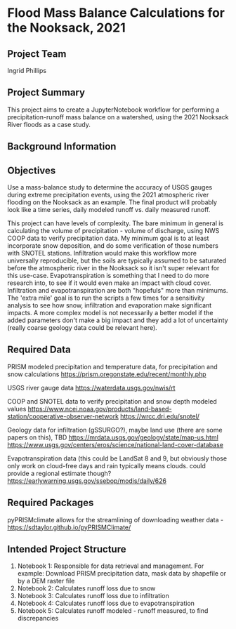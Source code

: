 # Flood Mass Balance Calculations for the Nooksack, 2021

## Project Team
Ingrid Phillips

## Project Summary
This project aims to create a JupyterNotebook workflow for performing a precipitation-runoff mass balance on a watershed, using the 2021 Nooksack River floods as a case study. 

## Background Information

## Objectives
Use a mass-balance study to determine the accuracy of USGS gauges during extreme precipitation events, using the 2021 atmospheric river flooding on the Nooksack as an example. The final product will probably look like a time series, daily modeled runoff vs. daily measured runoff.

This project can have levels of complexity. The bare minimum in general is calculating the volume of precipitation - volume of discharge, using NWS COOP data to verify precipitation data. My minimum goal is to at least incorporate snow deposition, and do some verification of those numbers with SNOTEL stations. Infiltration would make this workflow more universally reproducible, but the soils are typically assumed to be saturated before the atmospheric river in the Nooksack so it isn't super relevant for this use-case. Evapotranspiration is something that I need to do more research into, to see if it would even make an impact with cloud cover. Infiltration and evapotranspiration are both "hopefuls" more than minimums. The 'extra mile' goal is to run the scripts a few times for a sensitivity analysis to see how snow, infiltration and evaporation make significant impacts. A more complex model is not necessarily a better model if the added parameters don't make a big impact and they add a lot of uncertainty (really coarse geology data could be relevant here).


## Required Data
PRISM modeled precipitation and temperature data, for precipitation and snow calculations
https://prism.oregonstate.edu/recent/monthly.php

USGS river gauge data
https://waterdata.usgs.gov/nwis/rt

COOP and SNOTEL data to verify precipitation and snow depth modeled values
https://www.ncei.noaa.gov/products/land-based-station/cooperative-observer-network
https://wrcc.dri.edu/snotel/

Geology data for infiltration (gSSURGO?), maybe land use (there are some papers on this), TBD
https://mrdata.usgs.gov/geology/state/map-us.html
https://www.usgs.gov/centers/eros/science/national-land-cover-database

Evapotranspiration data (this could be LandSat 8 and 9, but obviously those only work on cloud-free days and rain typically means clouds. could provide a regional estimate though?
https://earlywarning.usgs.gov/ssebop/modis/daily/626

## Required Packages
pyPRISMclimate allows for the streamlining of downloading weather data - https://sdtaylor.github.io/pyPRISMClimate/




## Intended Project Structure
1. Notebook 1: Responsible for data retrieval and management. For example: Download PRISM precipitation data, mask data by shapefile or by a DEM raster file
2. Notebook 2: Calculates runoff loss due to snow
3. Notebook 3: Calculates runoff loss due to infiltration
4. Notebook 4: Calculates runoff loss due to evapotranspiration
5. Notebook 5: Calculates runoff modeled - runoff measured, to find discrepancies

